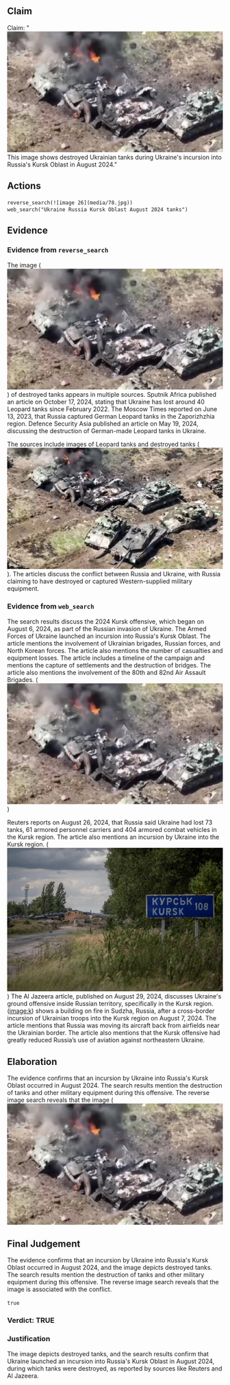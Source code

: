 ## Claim
Claim: "![image 26](media/78.jpg) This image shows destroyed Ukrainian tanks during Ukraine's incursion into Russia's Kursk Oblast in August 2024."

## Actions
```
reverse_search(![image 26](media/78.jpg))
web_search("Ukraine Russia Kursk Oblast August 2024 tanks")
```

## Evidence
### Evidence from `reverse_search`
The image (![image 26](media/78.jpg)) of destroyed tanks appears in multiple sources. Sputnik Africa published an article on October 17, 2024, stating that Ukraine has lost around 40 Leopard tanks since February 2022. The Moscow Times reported on June 13, 2023, that Russia captured German Leopard tanks in the Zaporizhzhia region. Defence Security Asia published an article on May 19, 2024, discussing the destruction of German-made Leopard tanks in Ukraine.

The sources include images of Leopard tanks and destroyed tanks (![image 2769](media/2025-08-07_21-11-1754601071-722574.jpg)). The articles discuss the conflict between Russia and Ukraine, with Russia claiming to have destroyed or captured Western-supplied military equipment.


### Evidence from `web_search`
The search results discuss the 2024 Kursk offensive, which began on August 6, 2024, as part of the Russian invasion of Ukraine. The Armed Forces of Ukraine launched an incursion into Russia's Kursk Oblast. The article mentions the involvement of Ukrainian brigades, Russian forces, and North Korean forces. The article also mentions the number of casualties and equipment losses. The article includes a timeline of the campaign and mentions the capture of settlements and the destruction of bridges. The article also mentions the involvement of the 80th and 82nd Air Assault Brigades. (![image 26](media/78.jpg))

Reuters reports on August 26, 2024, that Russia said Ukraine had lost 73 tanks, 61 armored personnel carriers and 404 armored combat vehicles in the Kursk region. The article also mentions an incursion by Ukraine into the Kursk region. (![image 4884](media/2025-08-23_13-12-1755954744-448811.jpg)) The Al Jazeera article, published on August 29, 2024, discusses Ukraine's ground offensive inside Russian territory, specifically in the Kursk region. (<image:k>) shows a building on fire in Sudzha, Russia, after a cross-border incursion of Ukrainian troops into the Kursk region on August 7, 2024. The article mentions that Russia was moving its aircraft back from airfields near the Ukrainian border. The article also mentions that the Kursk offensive had greatly reduced Russia’s use of aviation against northeastern Ukraine.


## Elaboration
The evidence confirms that an incursion by Ukraine into Russia's Kursk Oblast occurred in August 2024. The search results mention the destruction of tanks and other military equipment during this offensive. The reverse image search reveals that the image (![image 26](media/78.jpg)

## Final Judgement
The evidence confirms that an incursion by Ukraine into Russia's Kursk Oblast occurred in August 2024, and the image depicts destroyed tanks. The search results mention the destruction of tanks and other military equipment during this offensive. The reverse image search reveals that the image is associated with the conflict.

`true`

### Verdict: TRUE

### Justification
The image depicts destroyed tanks, and the search results confirm that Ukraine launched an incursion into Russia's Kursk Oblast in August 2024, during which tanks were destroyed, as reported by sources like Reuters and Al Jazeera.
